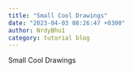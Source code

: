 ```yaml
---
title: "Small Cool Drawings"
date: "2023-04-03 08:26:47 +0300"
author: NrdyBhu1
category: tutorial blog
---
```

Small Cool Drawings
